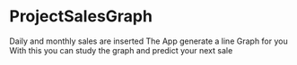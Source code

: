 # ProjectSalesGraph
Daily and monthly sales are inserted
The App generate a line Graph for you
With this you can study the graph and predict your next sale

